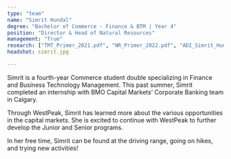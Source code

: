```yaml
---
type: "team"
name: "Simrit Hundal"
degree: "Bachelor of Commerce - Finance & BTM | Year 4"
position: "Director & Head of Natural Resources"
management: "True"
research: ["TMT_Primer_2021.pdf", "NR_Primer_2022.pdf", "ADI_Simrit_Hundal.pdf"]
headshot: simrit.jpg

---
```


Simrit is a fourth-year Commerce student double specializing in Finance and Business Technology Management. This past summer, Simrit completed an internship with BMO Capital Markets’ Corporate Banking team in Calgary.

Through WestPeak, Simrit has learned more about the various opportunities in the capital markets. She is excited to continue with WestPeak to further develop the Junior and Senior programs. 

In her free time, Simrit can be found at the driving range, going on hikes, and trying new activities!
